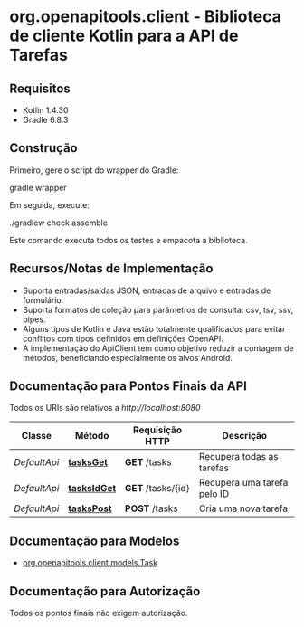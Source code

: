 # org.openapitools.client - Biblioteca de cliente Kotlin para a API de Tarefas

## Requisitos

* Kotlin 1.4.30
* Gradle 6.8.3

## Construção

Primeiro, gere o script do wrapper do Gradle:

gradle wrapper

Em seguida, execute:

./gradlew check assemble

Este comando executa todos os testes e empacota a biblioteca.

## Recursos/Notas de Implementação

* Suporta entradas/saídas JSON, entradas de arquivo e entradas de formulário.
* Suporta formatos de coleção para parâmetros de consulta: csv, tsv, ssv, pipes.
* Alguns tipos de Kotlin e Java estão totalmente qualificados para evitar conflitos com tipos definidos em definições OpenAPI.
* A implementação do ApiClient tem como objetivo reduzir a contagem de métodos, beneficiando especialmente os alvos Android.

<a name="documentation-for-api-endpoints"></a>
## Documentação para Pontos Finais da API

Todos os URIs são relativos a *http://localhost:8080*

Classe | Método | Requisição HTTP | Descrição
------------ | ------------- | ------------- | -------------
*DefaultApi* | [**tasksGet**](docs/DefaultApi.md#tasksget) | **GET** /tasks | Recupera todas as tarefas
*DefaultApi* | [**tasksIdGet**](docs/DefaultApi.md#tasksidget) | **GET** /tasks/{id} | Recupera uma tarefa pelo ID
*DefaultApi* | [**tasksPost**](docs/DefaultApi.md#taskspost) | **POST** /tasks | Cria uma nova tarefa


<a name="documentation-for-models"></a>
## Documentação para Modelos

- [org.openapitools.client.models.Task](docs/Task.md)


<a name="documentation-for-authorization"></a>
## Documentação para Autorização

Todos os pontos finais não exigem autorização.
